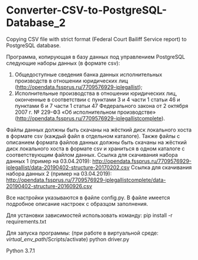 # Converter-CSV-to-PostgreSQL-Database_2
Copying CSV file with strict format (Federal Court Bailiff Service report) to PostgreSQL database.

Программа, копирующая в базу данных под управлением PostgreSQL следующие наборы данных (в формате csv):
1. Общедоступные сведения банка данных исполнительных производств в отношении юридических лиц (<http://opendata.fssprus.ru/7709576929-iplegallist>);
2. Исполнительные производства в отношении юридических лиц, оконченные в соответствии с пунктами 3 и 4 части 1 статьи 46 и пунктами 6 и 7 части 1 статьи 47 Федерального закона от 2 октября 2007 г. № 229-ФЗ «Об исполнительном производстве» (<http://opendata.fssprus.ru/7709576929-iplegallistcomplete>).

Файлы данных должны быть скачаны на жёсткий диск локального хоста в формате csv (каждый файл в отдельном каталоге).
Также файлы с описанием формата файлов данных должны быть скачаны на жёсткий диск локального хоста в формате csv и храниться в одном каталоге с соответствующим файлом данных.
Ссылка для скачивания набора данных 1 (пример на 03.04.2019): <http://opendata.fssprus.ru/7709576929-iplegallist/data-20190402-structure-20170202.csv>
Ссылка для скачивания набора данных 2 (пример на 03.04.2019): <http://opendata.fssprus.ru/7709576929-iplegallistcomplete/data-20190402-structure-20160926.csv>

Все настройки указываются в файле config.py.
В файле имеется подробное описание настроек с образцом заполнения.

Для установки зависимостей использовать команду:
pip install -r requirements.txt

Для запуска программы:
(при работе в виртуальной среде: *virtual_env_path*/Scripts/activate)
python driver.py

Python 3.7.1
